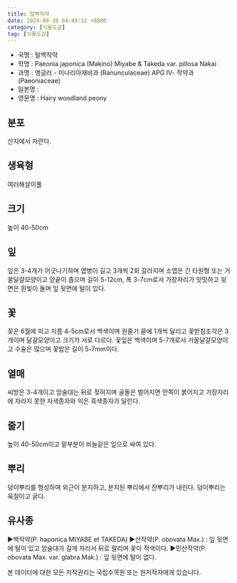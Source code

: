 ```yaml
---
title: 털백작약
date: 2024-09-30 04:49:12 +0800
category: [식물도감]
tag: [식물도감]
---
```




- 국명 : 털백작약
- 학명 : Paeonia japonica (Makino) Miyabe & Takeda var. pillosa Nakai
- 과명 : 앵글러 - 미나리아재비과 (Ranunculaceae) APG Ⅳ- 작약과 (Paeoniaceae)
- 일본명 : 
- 영문명 : Hairy woodland peony


## 분포
산지에서 자란다.
## 생육형
여러해살이풀
## 크기
높이 40-50cm
## 잎
잎은 3-4개가 어긋나기하며 엽병이 길고 3개씩 2회 갈라지며 소엽은 긴 타원형 또는 거꿀달걀모양이고 양끝이 좁으며 길이 5-12cm, 폭 3-7cm로서 가장자리가 밋밋하고 뒷면은 흰빛이 돌며 잎 뒷면에 털이 있다.
## 꽃
꽃은 6월에 피고 지름 4-5cm로서 백색이며 원줄기 끝에 1개씩 달리고 꽃받침조각은 3개이며 달걀모양이고 크기가 서로 다르다. 꽃잎은 백색이며 5-7개로서 거꿀달걀모양이고 수술은 많으며 꽃밥은 길이 5-7mm이다.
## 열매
씨방은 3-4개이고 암술대는 뒤로 젖혀지며 골돌은 벌어지면 안쪽이 붉어지고 가장자리에 자라지 못한 자색종자와 익은 흑색종자가 달린다.
## 줄기
높이 40-50cm이고 밑부분이 비늘같은 잎으로 싸여 있다.
## 뿌리
덩이뿌리를 형성하며 외근이 분지하고, 분지된 뿌리에서 잔뿌리가 내린다. 덩이뿌리는 육질이고 굵다.
## 유사종
▶백작약(P. haponica MIYABE et TAKEDA) ▶산작약(P. obovata Max.) : 잎 뒷면에 털이 있고 암술대가 길게 자라서 뒤로 말리며 꽃이 적색이다. ▶민산작약(P. obovata Max. var. glabra Mak.) : 잎 뒷면에 털이 없다.






본 데이터에 대한 모든 저작권리는 국립수목원 또는 원저작자에게 있습니다.

